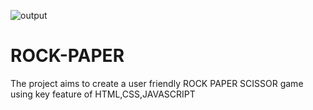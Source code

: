 ![output](https://github.com/user-attachments/assets/3790837e-cfcb-4e4f-9678-aebbb687d085)
# ROCK-PAPER
The project aims to create a user friendly ROCK PAPER SCISSOR game using key feature of HTML,CSS,JAVASCRIPT
